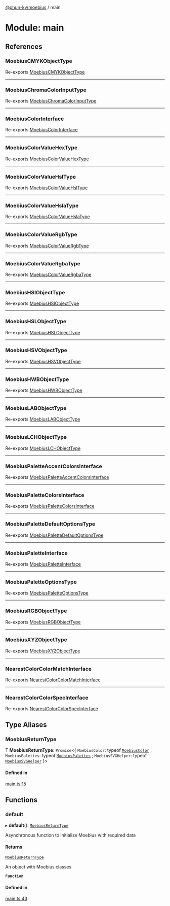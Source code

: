 [@phun-ky/moebius](../README.md) / main

# Module: main

## References

### MoebiusCMYKObjectType

Re-exports [MoebiusCMYKObjectType](types.md#moebiuscmykobjecttype)

___

### MoebiusChromaColorInputType

Re-exports [MoebiusChromaColorInputType](types.md#moebiuschromacolorinputtype)

___

### MoebiusColorInterface

Re-exports [MoebiusColorInterface](../interfaces/types.MoebiusColorInterface.md)

___

### MoebiusColorValueHexType

Re-exports [MoebiusColorValueHexType](types.md#moebiuscolorvaluehextype)

___

### MoebiusColorValueHslType

Re-exports [MoebiusColorValueHslType](types.md#moebiuscolorvaluehsltype)

___

### MoebiusColorValueHslaType

Re-exports [MoebiusColorValueHslaType](types.md#moebiuscolorvaluehslatype)

___

### MoebiusColorValueRgbType

Re-exports [MoebiusColorValueRgbType](types.md#moebiuscolorvaluergbtype)

___

### MoebiusColorValueRgbaType

Re-exports [MoebiusColorValueRgbaType](types.md#moebiuscolorvaluergbatype)

___

### MoebiusHSIObjectType

Re-exports [MoebiusHSIObjectType](types.md#moebiushsiobjecttype)

___

### MoebiusHSLObjectType

Re-exports [MoebiusHSLObjectType](types.md#moebiushslobjecttype)

___

### MoebiusHSVObjectType

Re-exports [MoebiusHSVObjectType](types.md#moebiushsvobjecttype)

___

### MoebiusHWBObjectType

Re-exports [MoebiusHWBObjectType](types.md#moebiushwbobjecttype)

___

### MoebiusLABObjectType

Re-exports [MoebiusLABObjectType](types.md#moebiuslabobjecttype)

___

### MoebiusLCHObjectType

Re-exports [MoebiusLCHObjectType](types.md#moebiuslchobjecttype)

___

### MoebiusPaletteAccentColorsInterface

Re-exports [MoebiusPaletteAccentColorsInterface](../interfaces/types.MoebiusPaletteAccentColorsInterface.md)

___

### MoebiusPaletteColorsInterface

Re-exports [MoebiusPaletteColorsInterface](../interfaces/types.MoebiusPaletteColorsInterface.md)

___

### MoebiusPaletteDefaultOptionsType

Re-exports [MoebiusPaletteDefaultOptionsType](types.md#moebiuspalettedefaultoptionstype)

___

### MoebiusPaletteInterface

Re-exports [MoebiusPaletteInterface](../interfaces/types.MoebiusPaletteInterface.md)

___

### MoebiusPaletteOptionsType

Re-exports [MoebiusPaletteOptionsType](types.md#moebiuspaletteoptionstype)

___

### MoebiusRGBObjectType

Re-exports [MoebiusRGBObjectType](types.md#moebiusrgbobjecttype)

___

### MoebiusXYZObjectType

Re-exports [MoebiusXYZObjectType](types.md#moebiusxyzobjecttype)

___

### NearestColorColorMatchInterface

Re-exports [NearestColorColorMatchInterface](../interfaces/types.NearestColorColorMatchInterface.md)

___

### NearestColorColorSpecInterface

Re-exports [NearestColorColorSpecInterface](../interfaces/types.NearestColorColorSpecInterface.md)

## Type Aliases

### MoebiusReturnType

Ƭ **MoebiusReturnType**: `Promise`<{ `MoebiusColor`: typeof [`MoebiusColor`](../classes/classes_MoebiusColor.MoebiusColor.md) ; `MoebiusPalettes`: typeof [`MoebiusPalettes`](../classes/classes_MoebiusPalettes.MoebiusPalettes.md) ; `MoebiusSVGHelper`: typeof [`MoebiusSVGHelper`](../classes/classes_MoebiusSVGHelper.MoebiusSVGHelper.md)  }\>

#### Defined in

[main.ts:15](https://github.com/phun-ky/moebius/blob/main/src/main.ts#L15)

## Functions

### default

▸ **default**(): [`MoebiusReturnType`](main.md#moebiusreturntype)

Asynchronous function to initialize Moebius with required data

#### Returns

[`MoebiusReturnType`](main.md#moebiusreturntype)

An object with Moebius classes

**`Function`**

#### Defined in

[main.ts:43](https://github.com/phun-ky/moebius/blob/main/src/main.ts#L43)
